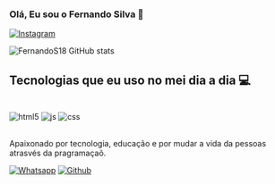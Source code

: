 ### Olá, Eu sou o Fernando Silva 👋

[![Instagram](https://img.shields.io/badge/Instagram-E4405F?style=for-the-badge&logo=instagram&logoColor=white)](https://Instagram.com/_nandooficial_18)


![FernandoS18 GitHub stats](https://github-readme-stats.vercel.app/api?username=FernandoS18&show_icons=true&theme=dark)

## Tecnologias que eu uso no mei dia a dia 💻

<div style="display: inline_block"></br>
  <img align="center" alt="html5" src="https://img.shields.io/badge/HTML5-E34F526?style=for-the-badg&logoColor=white" />
    <img align="center" alt="js" src="https://img.shields.io/badge/JavaScript-F7DF1E?style=for-the-badge&logo=javascript&logoColor=white"/>
    <img align="center" alt="css" src="https://img.shields.io/badge/CSS3-1572B6?style=for-the-badge&logo=css3&logoColor=white"/>
<div><br/>


Apaixonado por tecnologia, educação e por mudar a vida da pessoas atrasvés da pragramaçaõ.



[![Whatsapp](https://img.shields.io/badge/WhatsApp-25D366?style=for-the-badge&logo=whatsapp&logoColor=white)](https://Whatsapp.com/85991128087)
[![Github](https://img.shields.io/badge/LinkedIn-0077B5?style=for-the-badge&logo=linkedin&logoColor=white)](https://)
